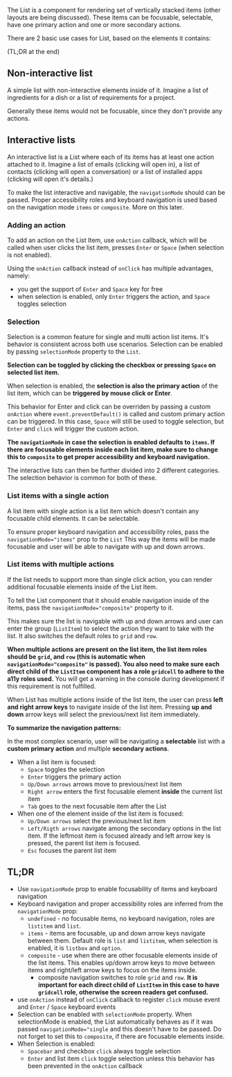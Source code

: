 The List is a component for rendering set of vertically stacked items (other layouts are being discussed). These items can be focusable, selectable, have one primary action and one or more secondary actions.

There are 2 basic use cases for List, based on the elements it contains:

(TL;DR at the end)

## Non-interactive list

A simple list with non-interactive elements inside of it. Imagine a list of ingredients for a dish or a list of requirements for a project.

Generally these items would not be focusable, since they don't provide any actions.

## Interactive lists

An interactive list is a List where each of its items has at least one action attached to it. Imagine a list of emails (clicking will open in), a list of contacts (clicking will open a conversation) or a list of installed apps (clicking will open it's details.)

To make the list interactive and navigable, the `navigationMode` should can be passed. Proper accessibility roles and keyboard navigation is used based on the navigation mode `items` or `composite`. More on this later.

### Adding an action

To add an action on the List Item, use `onAction` callback, which will be called when user clicks the list item,
presses `Enter` or `Space` (when selection is not enabled).

Using the `onAction` callback instead of `onClick` has multiple advantages, namely:

- you get the support of `Enter` and `Space` key for free
- when selection is enabled, only `Enter` triggers the action, and `Space` toggles selection

### Selection

Selection is a common feature for single and multi action list items. It's behavior is consistent across both use scenarios. Selection can be enabled by passing `selectionMode` property to the `List`.

**Selection can be toggled by clicking the checkbox or pressing `Space` on selected list item.**

When selection is enabled, the **selection is also the primary action** of the list item, which can be **triggered by mouse click or Enter**.

This behavior for Enter and click can be overriden by passing a custom `onAction` where `event.preventDefault()` is called and custom primary action can be triggered.
In this case, `Space` will still be used to toggle selection, but `Enter` and `click` will trigger the custom action.

**The `navigationMode` in case the selection is enabled defaults to `items`. If there are focusable elements inside each list item, make sure to change this to `composite` to get proper accessibility and keyboard navigation.**

The interactive lists can then be further divided into 2 different categories. The selection behavior is common for both of these.

### List items with a single action

A list item with single action is a list item which doesn't contain any focusable child elements. It can be selectable.

To ensure proper keyboard navigation and accessibility roles, pass the `navigationMode="items"` prop to the `List` This way the items will be made focusable and user will be able to navigate with up and down arrows.

### List items with multiple actions

If the list needs to support more than single click action, you can render additional focusable elements inside of the List Item.

To tell the List component that it should enable navigation inside of the items, pass the `navigationMode="composite"` property to it.

This makes sure the list is navigable with up and down arrows and user can enter the group (`ListItem`) to select the action they want to take with the list. It also switches the default roles to `grid` and `row`.

**When multiple actions are present on the list item, the list item roles should be `grid`, and `row` (this is automatic when `navigationMode="composite"` is passed). You also need to make sure each direct child of the `ListItem` component has a role `gridcell` to adhere to the a11y roles used.** You will get a warning in the console during development if this requirement is not fulfilled.

When List has multiple actions inside of the list item, the user can press **left and right arrow keys** to navigate inside of the list item. Pressing **up and down** arrow keys will select the previous/next list item immediately.

**To summarize the navigation patterns:**

In the most complex scenario, user will be navigating a **selectable** list with a **custom primary action** and multiple **secondary actions**.

- When a list item is focused:
  - `Space` toggles the selection
  - `Enter` triggers the primary action
  - `Up/Down arrows` arrows move to previous/next list item
  - `Right arrow` enters the first focusable element **inside** the current list item
  - `Tab` goes to the next focusable item after the List
- When one of the element inside of the list item is focused:
  - `Up/Down arrows` select the previous/next list item
  - `Left/Rigth arrows` navigate among the secondary options in the list item. If the leftmost item is focused already and left arrow key is pressed, the parent list item is focused.
  - `Esc` focuses the parent list item

## TL;DR

- Use `navigationMode` prop to enable focusability of items and keyboard navigation
- Keyboard navigation and proper accessibility roles are inferred from the `navigationMode` prop:
  - `undefined` - no focusable items, no keyboard navigation, roles are `listitem` and `list`.
  - `items` - items are focusable, up and down arrow keys navigate between them. Default role is `list` and `listitem`, when selection is enabled, it is `listbox` and `option`.
  - `composite` - use when there are other focusable elements inside of the list items. This enables up/down arrow keys to move between items and right/left arrow keys to focus on the items inside.
    - composite navigation switches to role `grid` and `row`. **It is important for each direct child of `ListItem` in this case to have `gridcell` role, otherwise the screen readers get confused.**
- use `onAction` instead of `onClick` callback to register `click` mouse event and `Enter` / `Space` keyboard events
- Selection can be enabled with `selectionMode` property. When selectionMode is enabled, the List automatically behaves as if it was passed `navigationMode="single` and this doesn't have to be passed. Do not forget to set this to `composite`, if there are focusable elements inside.
- When Selection is enabled:
  - `Spacebar` and checkbox `click` always toggle selection
  - `Enter` and list item `click` toggle selection unless this behavior has been prevented in the `onAction` callback
